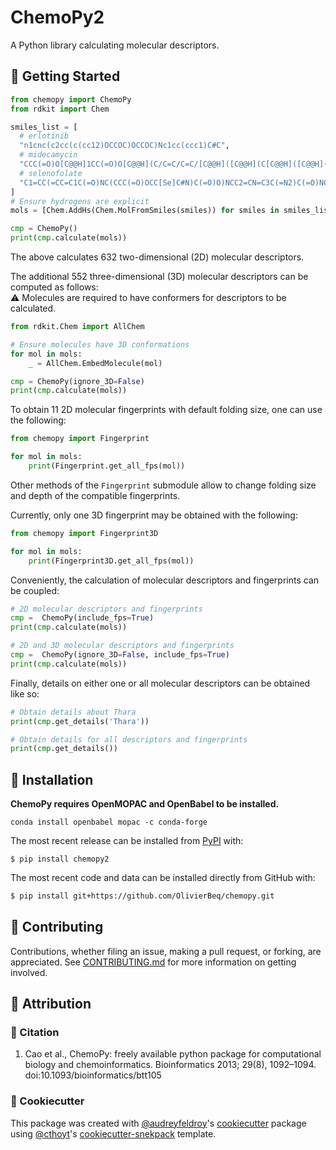 ChemoPy2
========

A Python library calculating molecular descriptors.


## 💪 Getting Started

```python
from chemopy import ChemoPy
from rdkit import Chem

smiles_list = [
  # erlotinib
  "n1cnc(c2cc(c(cc12)OCCOC)OCCOC)Nc1cc(ccc1)C#C",
  # midecamycin
  "CCC(=O)O[C@@H]1CC(=O)O[C@@H](C/C=C/C=C/[C@@H]([C@@H](C[C@@H]([C@@H]([C@H]1OC)O[C@H]2[C@@H]([C@H]([C@@H]([C@H](O2)C)O[C@H]3C[C@@]([C@H]([C@@H](O3)C)OC(=O)CC)(C)O)N(C)C)O)CC=O)C)O)C",
  # selenofolate
  "C1=CC(=CC=C1C(=O)NC(CCC(=O)OCC[Se]C#N)C(=O)O)NCC2=CN=C3C(=N2)C(=O)NC(=N3)N",
]
# Ensure hydrogens are explicit
mols = [Chem.AddHs(Chem.MolFromSmiles(smiles)) for smiles in smiles_list]

cmp = ChemoPy()
print(cmp.calculate(mols))
```

The above calculates 632 two-dimensional (2D) molecular descriptors.<br/>

The additional 552 three-dimensional (3D) molecular descriptors can be computed as follows:<br/>
:warning: Molecules are required to have conformers for descriptors to be calculated.

```python
from rdkit.Chem import AllChem

# Ensure molecules have 3D conformations
for mol in mols:
    _ = AllChem.EmbedMolecule(mol)

cmp = ChemoPy(ignore_3D=False)
print(cmp.calculate(mols))
```

To obtain 11 2D molecular fingerprints with default folding size, one can use the following:

```python
from chemopy import Fingerprint

for mol in mols:
    print(Fingerprint.get_all_fps(mol))
```

Other methods of the `Fingerprint` submodule allow to change folding size and depth of the compatible fingerprints.

Currently, only one 3D fingerprint may be obtained with the following:

```python
from chemopy import Fingerprint3D

for mol in mols:
    print(Fingerprint3D.get_all_fps(mol))
```

Conveniently, the calculation of molecular descriptors and fingerprints can be coupled:
```python
# 2D molecular descriptors and fingerprints
cmp =  ChemoPy(include_fps=True)
print(cmp.calculate(mols))

# 2D and 3D molecular descriptors and fingerprints
cmp =  ChemoPy(ignore_3D=False, include_fps=True)
print(cmp.calculate(mols))
```

Finally, details on either one or all molecular descriptors can be obtained like so:

```python
# Obtain details about Thara
print(cmp.get_details('Thara'))

# Obtain details for all descriptors and fingerprints
print(cmp.get_details())
```

## 🚀 Installation

**ChemoPy requires OpenMOPAC and OpenBabel to be installed.<br/>**
```
conda install openbabel mopac -c conda-forge
```

The most recent release can be installed from
[PyPI](https://pypi.org/project/chemopy2/) with:

```shell
$ pip install chemopy2
```

The most recent code and data can be installed directly from GitHub with:

```bash
$ pip install git+https://github.com/OlivierBeq/chemopy.git
```

## 👐 Contributing

Contributions, whether filing an issue, making a pull request, or forking, are appreciated. See
[CONTRIBUTING.md](https://github.com/OlivierBeq/chemopy/blob/master/.github/CONTRIBUTING.md) for more information on getting involved.

## 👋 Attribution

### 📖 Citation

1. Cao et al., ChemoPy: freely available python package for computational biology and chemoinformatics. Bioinformatics 2013; 29(8), 1092–1094. doi:10.1093/bioinformatics/btt105

### 🍪 Cookiecutter

This package was created with [@audreyfeldroy](https://github.com/audreyfeldroy)'s
[cookiecutter](https://github.com/cookiecutter/cookiecutter) package using [@cthoyt](https://github.com/cthoyt)'s
[cookiecutter-snekpack](https://github.com/cthoyt/cookiecutter-snekpack) template.

